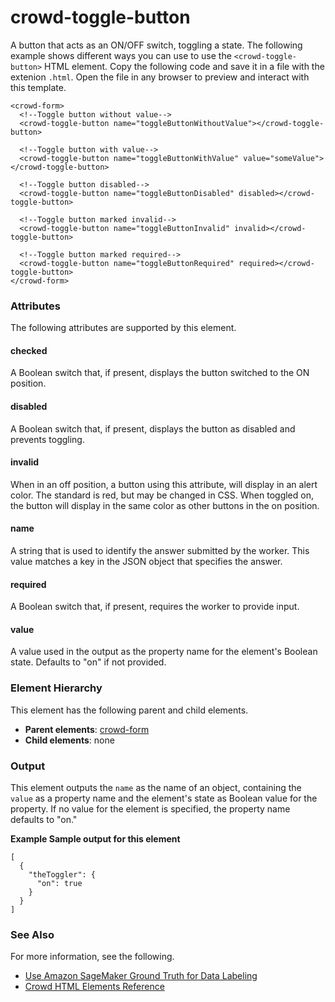 # crowd\-toggle\-button<a name="sms-ui-template-crowd-toggle-button"></a>

A button that acts as an ON/OFF switch, toggling a state\. The following example shows different ways you can use to use the `<crowd-toggle-button>` HTML element\. Copy the following code and save it in a file with the extenion `.html`\. Open the file in any browser to preview and interact with this template\. 

```
<crowd-form>
  <!--Toggle button without value-->
  <crowd-toggle-button name="toggleButtonWithoutValue"></crowd-toggle-button>

  <!--Toggle button with value-->
  <crowd-toggle-button name="toggleButtonWithValue" value="someValue"></crowd-toggle-button>

  <!--Toggle button disabled-->
  <crowd-toggle-button name="toggleButtonDisabled" disabled></crowd-toggle-button>

  <!--Toggle button marked invalid-->
  <crowd-toggle-button name="toggleButtonInvalid" invalid></crowd-toggle-button>

  <!--Toggle button marked required-->
  <crowd-toggle-button name="toggleButtonRequired" required></crowd-toggle-button>
</crowd-form>
```

### Attributes<a name="toggle-button-attributes"></a>

The following attributes are supported by this element\.

#### checked<a name="toggle-button-attributes-checked"></a>

A Boolean switch that, if present, displays the button switched to the ON position\.

#### disabled<a name="toggle-button-attributes-disabled"></a>

A Boolean switch that, if present, displays the button as disabled and prevents toggling\.

#### invalid<a name="toggle-button-attributes-invalid"></a>

When in an off position, a button using this attribute, will display in an alert color\. The standard is red, but may be changed in CSS\. When toggled on, the button will display in the same color as other buttons in the on position\.

#### name<a name="toggle-button-attributes-name"></a>

A string that is used to identify the answer submitted by the worker\. This value matches a key in the JSON object that specifies the answer\.

#### required<a name="toggle-button-attributes-required"></a>

A Boolean switch that, if present, requires the worker to provide input\.

#### value<a name="toggle-button-attributes-value"></a>

A value used in the output as the property name for the element's Boolean state\. Defaults to "on" if not provided\.

### Element Hierarchy<a name="toggle-button-element-hierarchy"></a>

This element has the following parent and child elements\.
+ **Parent elements**: [crowd\-form](sms-ui-template-crowd-form.md)
+ **Child elements**: none

### Output<a name="toggle-button-output"></a>

This element outputs the `name` as the name of an object, containing the `value` as a property name and the element's state as Boolean value for the property\. If no value for the element is specified, the property name defaults to "on\."

**Example Sample output for this element**  

```
[
  {
    "theToggler": {
      "on": true
    }
  }
]
```

### See Also<a name="toggle-button-see-also"></a>

For more information, see the following\.
+ [Use Amazon SageMaker Ground Truth for Data Labeling](sms.md)
+ [Crowd HTML Elements Reference](sms-ui-template-reference.md)